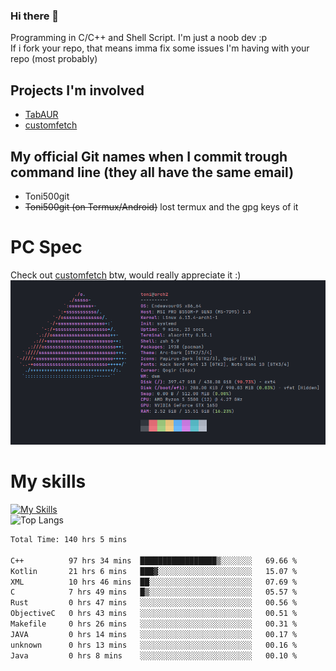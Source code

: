 ### Hi there 👋

Programming in C/C++ and Shell Script. I'm just a noob dev :p\
If i fork your repo, that means imma fix some issues I'm having with your repo (most probably)

## Projects I'm involved
 - [TabAUR](https://github.com/BurntRanch/TabAUR)
 - [customfetch](https://github.com/Toni500github/customfetch)

## My official Git names when I commit trough command line (they all have the same email)
* Toni500git
* ~~Toni500git (on Termux/Android)~~ lost termux and the gpg keys of it

# PC Spec
Check out [customfetch](https://github.com/Toni500github/customfetch) btw, would really appreciate it :)
![screenshot.png](https://github.com/Toni500github/customfetch/raw/main/screenshot.png)

# My skills
[![My Skills](https://skillicons.dev/icons?i=cpp,bash,androidstudio,arch,linux&theme=light)](https://skillicons.dev)\
![Top Langs](https://github-readme-stats.vercel.app/api/top-langs/?username=Toni500github&layout=compact)

<!--START_SECTION:waka-->

```txt
Total Time: 140 hrs 5 mins

C++          97 hrs 34 mins  █████████████████▒░░░░░░░   69.66 %
Kotlin       21 hrs 6 mins   ███▓░░░░░░░░░░░░░░░░░░░░░   15.07 %
XML          10 hrs 46 mins  ██░░░░░░░░░░░░░░░░░░░░░░░   07.69 %
C            7 hrs 49 mins   █▒░░░░░░░░░░░░░░░░░░░░░░░   05.57 %
Rust         0 hrs 47 mins   ░░░░░░░░░░░░░░░░░░░░░░░░░   00.56 %
ObjectiveC   0 hrs 43 mins   ░░░░░░░░░░░░░░░░░░░░░░░░░   00.51 %
Makefile     0 hrs 26 mins   ░░░░░░░░░░░░░░░░░░░░░░░░░   00.31 %
JAVA         0 hrs 14 mins   ░░░░░░░░░░░░░░░░░░░░░░░░░   00.17 %
unknown      0 hrs 13 mins   ░░░░░░░░░░░░░░░░░░░░░░░░░   00.16 %
Java         0 hrs 8 mins    ░░░░░░░░░░░░░░░░░░░░░░░░░   00.10 %
```

<!--END_SECTION:waka-->
